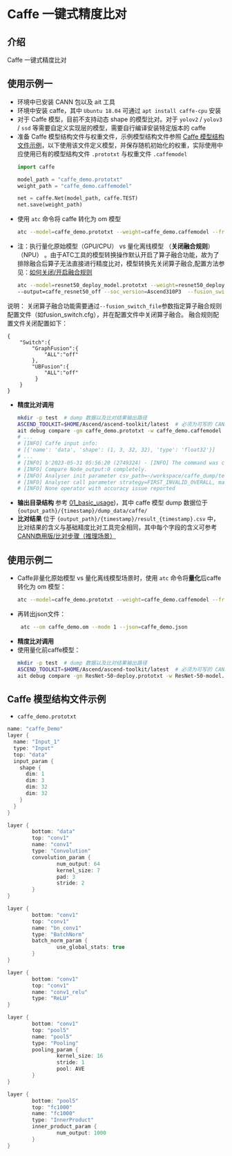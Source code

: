 # Caffe 一键式精度比对

## 介绍
Caffe 一键式精度比对

## 使用示例一
- 环境中已安装 CANN 包以及 ait 工具
- 环境中安装 caffe，其中 `Ubuntu 18.04` 可通过 `apt install caffe-cpu` 安装
- 对于 Caffe 模型，目前不支持动态 shape 的模型比对。对于 `yolov2` / `yolov3` / `ssd` 等需要自定义实现层的模型，需要自行编译安装特定版本的 caffe
- 准备 Caffe 模型结构文件与权重文件，示例模型结构文件参照 [Caffe 模型结构文件示例](#caffe-模型结构文件示例)，以下使用该文件定义模型，并保存随机初始化的权重，实际使用中应使用已有的模型结构文件 `.prototxt` 与权重文件 `.caffemodel`
  ```py
  import caffe

  model_path = "caffe_demo.prototxt"
  weight_path = "caffe_demo.caffemodel"

  net = caffe.Net(model_path, caffe.TEST)
  net.save(weight_path)
  ```
- 使用 `atc` 命令将 caffe 转化为 om 模型
  ```sh
  atc --model=caffe_demo.prototxt --weight=caffe_demo.caffemodel --framework=0 --soc_version=Ascend310P3 --output=caffe_demo
  ```
- 注：执行量化原始模型（GPU/CPU） vs 量化离线模型 （**关闭融合规则**）（NPU） 。由于ATC工具的模型转换操作默认开启了算子融合功能，故为了排除融合后算子无法直接进行精度比对，模型转换先关闭算子融合,配置方法参见：[如何关闭/开启融合规则](https://www.hiascend.com/document/detail/zh/canncommercial/63RC1/reference/graphubfusionref/graphubfusionref_000003.html)
  ```sh
  atc --model=resnet50_deploy_model.prototxt --weight=resnet50_deploy_weights.caffemodel --framework=0   \
  --output=caffe_resnet50_off --soc_version=Ascend310P3  --fusion_switch_file=fusion_switch.cfg
  ```  
  

说明： 关闭算子融合功能需要通过`--fusion_switch_file`参数指定算子融合规则配置文件（如fusion_switch.cfg），并在配置文件中关闭算子融合。 融合规则配置文件关闭配置如下：
```
{
    "Switch":{
        "GraphFusion":{
            "ALL":"off"
        },
        "UBFusion":{
            "ALL":"off"
         }
    }
}
```

- **精度比对调用**
  ```sh
  mkdir -p test  # dump 数据以及比对结果输出路径
  ASCEND_TOOLKIT=$HOME/Ascend/ascend-toolkit/latest  # 必须为可写的 CANN 包路径
  ait debug compare -gm caffe_demo.prototxt -w caffe_demo.caffemodel -om caffe_demo.om -c $ASCEND_TOOLKIT -o ./test
  # ...
  # [INFO] Caffe input info:
  # [{'name': 'data', 'shape': (1, 3, 32, 32), 'type': 'float32'}]
  # ...
  # [INFO] b'2023-05-31 05:56:20 (2749324) - [INFO] The command was completed and took 0 seconds.'
  # [INFO] Compare Node_output:0 completely.
  # [INFO] Analyser init parameter csv_path=~/workspace/caffe_dump/test/20230531055610/result_20230531055619.csv
  # [INFO] Analyser call parameter strategy=FIRST_INVALID_OVERALL, max_column_len=30
  # [INFO] None operator with accuracy issue reported
  ```
- **输出目录结构** 参考 [01_basic_usage](../01_basic_usage/README.md))，其中 caffe 模型 dump 数据位于 `{output_path}/{timestamp}/dump_data/caffe/`
- **比对结果** 位于 `{output_path}/{timestamp}/result_{timestamp}.csv` 中，比对结果的含义与基础精度比对工具完全相同，其中每个字段的含义可参考 [CANN商用版/比对步骤（推理场景）](https://www.hiascend.com/document/detail/zh/canncommercial/60RC1/devtools/auxiliarydevtool/atlasaccuracy_16_0039.html)


## 使用示例二
- Caffe非量化原始模型 vs 量化离线模型场景时，使用 `atc` 命令将**量化**后caffe 转化为 om 模型：
  ```sh
  atc --model=caffe_demo.prototxt --weight=caffe_demo.caffemodel --framework=0 --soc_version=Ascend310P3 --output=caffe_demo
  ```
- 再转出json文件：
  ```sh
   atc --om caffe_demo.om --mode 1 --json=caffe_demo.json
  ```
- **精度比对调用**
- 使用量化前caffe模型：
  ```sh
  mkdir -p test  # dump 数据以及比对结果输出路径
  ASCEND_TOOLKIT=$HOME/Ascend/ascend-toolkit/latest  # 必须为可写的 CANN 包路径
  ait debug compare -gm ResNet-50-deploy.prototxt -w ResNet-50-model.caffemodel -om caffe_demo.om -c $ASCEND_TOOLKIT -o ./test -q caffe_demo.json
  ```

## Caffe 模型结构文件示例
- `caffe_demo.prototxt`
```java
name: "caffe_Demo"
layer {
  name: "Input_1"
  type: "Input"
  top: "data"
  input_param {
    shape {
      dim: 1
      dim: 3
      dim: 32
      dim: 32
    }
  }
}

layer {
        bottom: "data"
        top: "conv1"
        name: "conv1"
        type: "Convolution"
        convolution_param {
                num_output: 64
                kernel_size: 7
                pad: 3
                stride: 2
        }
}

layer {
        bottom: "conv1"
        top: "conv1"
        name: "bn_conv1"
        type: "BatchNorm"
        batch_norm_param {
                use_global_stats: true
        }
}

layer {
        bottom: "conv1"
        top: "conv1"
        name: "conv1_relu"
        type: "ReLU"
}

layer {
        bottom: "conv1"
        top: "pool5"
        name: "pool5"
        type: "Pooling"
        pooling_param {
                kernel_size: 16
                stride: 1
                pool: AVE
        }
}

layer {
        bottom: "pool5"
        top: "fc1000"
        name: "fc1000"
        type: "InnerProduct"
        inner_product_param {
                num_output: 1000
        }
}
```

